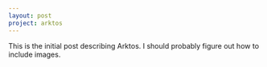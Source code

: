 ```yaml
---
layout: post
project: arktos
---
```

This is the initial post describing Arktos.
I should probably figure out how to include images.
